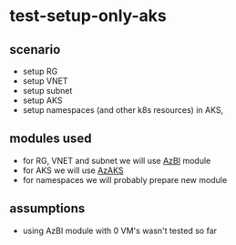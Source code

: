 # test-setup-only-aks

## scenario

 * setup RG
 * setup VNET
 * setup subnet
 * setup AKS
 * setup namespaces (and other k8s resources) in AKS, 
 
## modules used

 * for RG, VNET and subnet we will use [AzBI](https://github.com/epiphany-platform/m-azure-basic-infrastructure) module
 * for AKS we will use [AzAKS](https://github.com/epiphany-platform/m-azure-kubernetes-service)
 * for namespaces we will probably prepare new module
 
## assumptions

 * using AzBI module with 0 VM's wasn't tested so far
 

